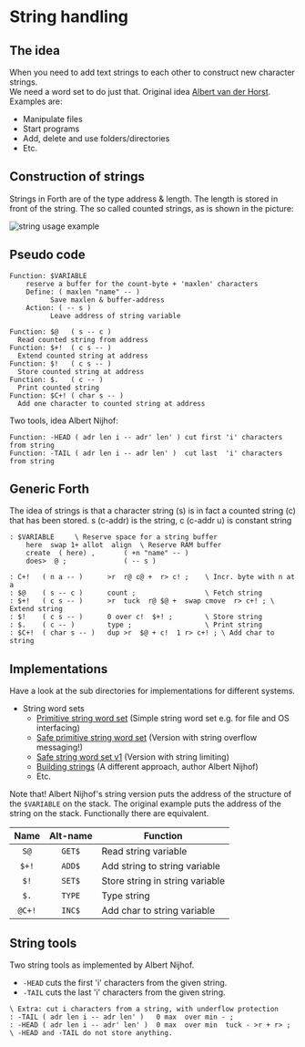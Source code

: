 # String handling

## The idea

When you need to add text strings to each other to construct new character strings.  
We need a word set to do just that. Original idea [Albert van der Horst](https://home.hccnet.nl/a.w.m.van.der.horst/index.html). 
Examples are:  

- Manipulate files
- Start programs
- Add, delete and use folders/directories
- Etc.

## Construction of strings

Strings in Forth are of the type address & length. The length is stored in
front of the string. The so called counted strings, as is shown in the picture:  

![string usage example](https://user-images.githubusercontent.com/11397265/142727480-4cb13037-c118-4d05-9eec-529aeaf23cad.jpg)  

## Pseudo code
```
Function: $VARIABLE 
    reserve a buffer for the count-byte + 'maxlen' characters
    Define: ( maxlen "name" -- )
          Save maxlen & buffer-address
    Action: ( -- s )
          Leave address of string variable

Function: $@   ( s -- c )
  Read counted string from address
Function: $+!  ( c s -- )
  Extend counted string at address
Function: $!   ( c s -- )
  Store counted string at address
Function: $.   ( c -- )
  Print counted string
Function: $C+! ( char s -- )
  Add one character to counted string at address
```
Two tools, idea Albert Nijhof:
```
Function: -HEAD ( adr len i -- adr' len' ) cut first 'i' characters from string
Function: -TAIL ( adr len i -- adr len' )  cut last  'i' characters from string
```

## Generic Forth

The idea of strings is that a character string (s)
is in fact a counted string (c) that has been stored.
s (c-addr) is the string, c (c-addr u) is constant string

```Forth
: $VARIABLE     \ Reserve space for a string buffer
    here  swap 1+ allot  align  \ Reserve RAM buffer
    create  ( here) ,       ( +n "name" -- )
    does>  @ ;              ( -- s )

: C+!   ( n a -- )      >r  r@ c@ +  r> c! ;    \ Incr. byte with n at a
: $@    ( s -- c )      count ;                 \ Fetch string
: $+!   ( c s -- )      >r  tuck  r@ $@ +  swap cmove  r> c+! ; \ Extend string 
: $!    ( c s -- )      0 over c!  $+! ;        \ Store string
: $.    ( c -- )        type ;                  \ Print string
: $C+!  ( char s -- )   dup >r  $@ + c!  1 r> c+! ; \ Add char to string
```

## Implementations

Have a look at the sub directories for implementations for different systems.  

- String word sets
  - [Primitive string word set](Primitive-string-word-set.f) \(Simple string word set e.g. for file and OS interfacing)
  - [Safe primitive string word set](Safe-string-word-set.f) \(Version with string overflow messaging!)
  - [Safe string word set v1](Safe-string-word-set-pr.f) \(Version with string limiting)
  - [Building strings](building-strings-an.f) \(A different approach, author Albert Nijhof)
  - Etc.

Note that! Albert Nijhof's string version puts the address of the structure of the `$VARIABLE` on the stack. 
The original example puts the address of the string on the stack.  Functionally there are equivalent.  

Name  | Alt-name  | Function    
:-------: | :-------: | -------------------   
`S@`      | `GET$`    | Read string variable   
`$+!`     | `ADD$`    | Add string to string variable  
`$!`      | `SET$`    | Store string in string variable   
`$.`      | `TYPE`    | Type string   
`@C+!`    | `INC$`    | Add char to string variable   


## String tools

Two string tools as implemented by Albert Nijhof.  
- `-HEAD` cuts the first 'i' characters from the given string.  
- `-TAIL` cuts the last 'i' characters from the given string.  

```
\ Extra: cut i characters from a string, with underflow protection
: -TAIL ( adr len i -- adr len' )   0 max  over min - ;
: -HEAD ( adr len i -- adr' len' )  0 max  over min  tuck - >r + r> ;
\ -HEAD and -TAIL do not store anything.
```
